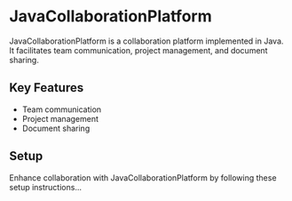 # JavaCollaborationPlatform

JavaCollaborationPlatform is a collaboration platform implemented in Java. It facilitates team communication, project management, and document sharing.

## Key Features
- Team communication
- Project management
- Document sharing

## Setup
Enhance collaboration with JavaCollaborationPlatform by following these setup instructions...
